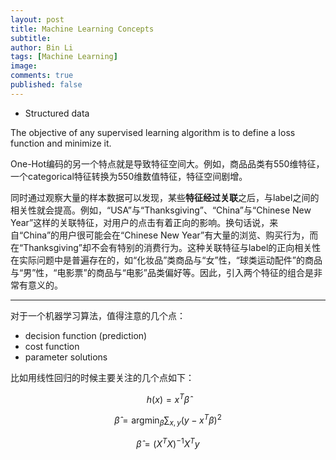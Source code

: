 ```yaml
---
layout: post
title: Machine Learning Concepts
subtitle:
author: Bin Li
tags: [Machine Learning]
image: 
comments: true
published: false
---
```


* Structured data

The objective of any supervised learning algorithm is to define a loss function and minimize it. 

One-Hot编码的另一个特点就是导致特征空间大。例如，商品品类有550维特征，一个categorical特征转换为550维数值特征，特征空间剧增。

同时通过观察大量的样本数据可以发现，某些**特征经过关联**之后，与label之间的相关性就会提高。例如，“USA”与“Thanksgiving”、“China”与“Chinese New Year”这样的关联特征，对用户的点击有着正向的影响。换句话说，来自“China”的用户很可能会在“Chinese New Year”有大量的浏览、购买行为，而在“Thanksgiving”却不会有特别的消费行为。这种关联特征与label的正向相关性在实际问题中是普遍存在的，如“化妆品”类商品与“女”性，“球类运动配件”的商品与“男”性，“电影票”的商品与“电影”品类偏好等。因此，引入两个特征的组合是非常有意义的。

---

对于一个机器学习算法，值得注意的几个点：
* decision function (prediction)
* cost function
* parameter solutions

比如用线性回归的时候主要关注的几个点如下：

$$
h ( x ) = x ^ { T } \hat { \beta }
$$

$$
\hat { \beta } = \operatorname { argmin } _ { \beta } \sum _ { x , y } \left( y - x ^ { T } \beta \right) ^ { 2 }
$$

$$
\hat { \beta } = \left( X ^ { T } X \right) ^ { - 1 } X ^ { T } y
$$

